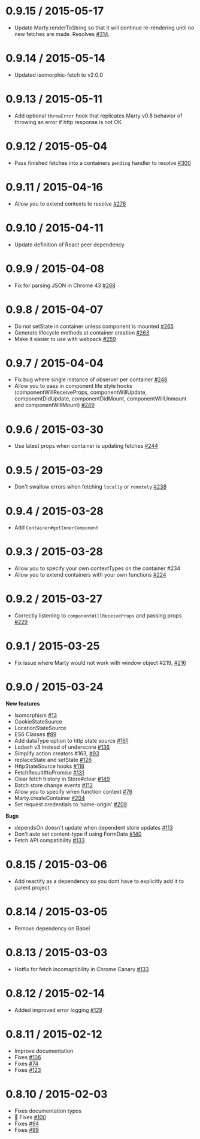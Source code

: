 0.9.15 / 2015-05-17
===================
- Update Marty.renderToString so that it will continue re-rendering until no new fetches are made. Resolves [#314](https://github.com/martyjs/marty/issues/314).

0.9.14 / 2015-05-14
===================
- Updated isomorphic-fetch to v2.0.0

0.9.13 / 2015-05-11
===================
- Add optional `throwError` hook that replicates Marty v0.8 behavior of throwing an error if http response is not OK

0.9.12 / 2015-05-04
===================
- Pass finished fetches into a containers `pending` handler to resolve [#300](https://github.com/martyjs/marty/issues/276)

0.9.11 / 2015-04-16
===================
- Allow you to extend contexts to resolve [#276](https://github.com/martyjs/marty/issues/276)

0.9.10 / 2015-04-11
===================
- Update definition of React peer dependency

0.9.9 / 2015-04-08
===================
- Fix for parsing JSON in Chrome 43 [#268](https://github.com/jhollingworth/marty/issues/268)

0.9.8 / 2015-04-07
===================

- Do not setState in container unless component is mounted [#265](https://github.com/jhollingworth/marty/issues/265)
- Generate lifecycle methods at container creation [#263](https://github.com/jhollingworth/marty/issues/263)
- Make it easier to use with webpack [#259](https://github.com/jhollingworth/marty/issues/259)

0.9.7 / 2015-04-04
===================

- Fix bug where single instance of observer per container [#248](https://github.com/jhollingworth/marty/issues/248)
- Allow you to pass in component life style hooks (componentWillReceiveProps, componentWillUpdate, componentDidUpdate, componentDidMount, componentWillUnmount and componentWillMount) [#249](https://github.com/jhollingworth/marty/issues/249)

0.9.6 / 2015-03-30
===================

- Use latest props when container is updating fetches [#244](https://github.com/jhollingworth/marty/issues/244)

0.9.5 / 2015-03-29
===================

- Don't swallow errors when fetching `locally` or `remotely` [#238](https://github.com/jhollingworth/marty/issues/238)

0.9.4 / 2015-03-28
===================

- Add `Container#getInnerComponent`

0.9.3 / 2015-03-28
===================

- Allow you to specify your own contextTypes on the container #234
- Allow you to extend containers with your own functions [#224](https://github.com/jhollingworth/marty/issues/224)

0.9.2 / 2015-03-27
===================

- Correctly listening to `componentWillReceiveProps` and passing props [#229](https://github.com/jhollingworth/marty/issues/229)

0.9.1 / 2015-03-25
===================

- Fix issue where Marty would not work with window object #219, [#216](https://github.com/jhollingworth/marty/issues/216)

0.9.0 / 2015-03-24
===================

**New features**

- Isomorphism [#13](https://github.com/jhollingworth/marty/issues/13)
- CookieStateSource
- LocationStateSource
- ES6 Classes [#89](https://github.com/jhollingworth/marty/issues/89)
- Add dataType option to http state source [#161](https://github.com/jhollingworth/marty/issues/161)
- Lodash v3 instead of underscore [#136](https://github.com/jhollingworth/marty/issues/136)
- Simplify action creators #163, [#93](https://github.com/jhollingworth/marty/issues/93)
- replaceState and setState [#126](https://github.com/jhollingworth/marty/issues/126)
- HttpStateSource hooks [#118](https://github.com/jhollingworth/marty/issues/118)
- FetchResult#toPromise [#131](https://github.com/jhollingworth/marty/issues/131)
- Clear fetch history in Store#clear [#149](https://github.com/jhollingworth/marty/issues/149)
- Batch store change events [#112](https://github.com/jhollingworth/marty/issues/112)
- Allow you to specify when function context [#76](https://github.com/jhollingworth/marty/issues/76)
- Marty.createContainer [#204](https://github.com/jhollingworth/marty/issues/204)
- Set request credentials to 'same-origin' [#209](https://github.com/jhollingworth/marty/issues/209)

**Bugs**

- dependsOn doesn't update when dependent store updates [#113](https://github.com/jhollingworth/marty/issues/113)
- Don't auto set content-type if using FormData [#140](https://github.com/jhollingworth/marty/issues/140)
- Fetch API compatibility [#133](https://github.com/jhollingworth/marty/issues/133)


0.8.15 / 2015-03-06
===================
- Add reactify as a dependency so you dont have to explicitly add it to parent project

0.8.14 / 2015-03-05
===================
- Remove dependency on Babel

0.8.13 / 2015-03-03
===================
- Hotfix for fetch incomaptibility in Chrome Canary [#133](https://github.com/jhollingworth/marty/issues/133)

0.8.12 / 2015-02-14
===================
- Added improved error logging [#129](https://github.com/jhollingworth/marty/issues/129)

0.8.11 / 2015-02-12
===================
- Improve documentation
- Fixes [#106](https://github.com/jhollingworth/marty/issues/106)
- Fixes [#74](https://github.com/jhollingworth/marty/issues/74)
- Fixes [#123](https://github.com/jhollingworth/marty/issues/123)

0.8.10 / 2015-02-03
==================
- Fixes documentation typos
- :green_heart: Fixes [#100](https://github.com/jhollingworth/marty/issues/100)
- Fixes [#94](https://github.com/jhollingworth/marty/issues/94)
- Fixes [#99](https://github.com/jhollingworth/marty/issues/99)
